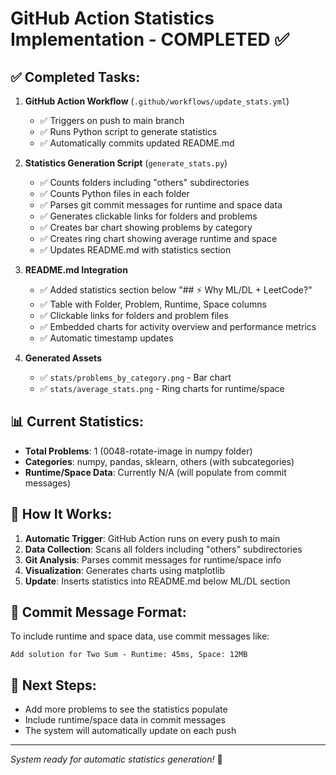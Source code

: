 # GitHub Action Statistics Implementation - COMPLETED ✅

## ✅ Completed Tasks:
1. **GitHub Action Workflow** (`.github/workflows/update_stats.yml`)
   - ✅ Triggers on push to main branch
   - ✅ Runs Python script to generate statistics
   - ✅ Automatically commits updated README.md

2. **Statistics Generation Script** (`generate_stats.py`)
   - ✅ Counts folders including "others" subdirectories
   - ✅ Counts Python files in each folder
   - ✅ Parses git commit messages for runtime and space data
   - ✅ Generates clickable links for folders and problems
   - ✅ Creates bar chart showing problems by category
   - ✅ Creates ring chart showing average runtime and space
   - ✅ Updates README.md with statistics section

3. **README.md Integration**
   - ✅ Added statistics section below "## ⚡ Why ML/DL + LeetCode?"
   - ✅ Table with Folder, Problem, Runtime, Space columns
   - ✅ Clickable links for folders and problem files
   - ✅ Embedded charts for activity overview and performance metrics
   - ✅ Automatic timestamp updates

4. **Generated Assets**
   - ✅ `stats/problems_by_category.png` - Bar chart
   - ✅ `stats/average_stats.png` - Ring charts for runtime/space

## 📊 Current Statistics:
- **Total Problems**: 1 (0048-rotate-image in numpy folder)
- **Categories**: numpy, pandas, sklearn, others (with subcategories)
- **Runtime/Space Data**: Currently N/A (will populate from commit messages)

## 🔄 How It Works:
1. **Automatic Trigger**: GitHub Action runs on every push to main
2. **Data Collection**: Scans all folders including "others" subdirectories
3. **Git Analysis**: Parses commit messages for runtime/space info
4. **Visualization**: Generates charts using matplotlib
5. **Update**: Inserts statistics into README.md below ML/DL section

## 📝 Commit Message Format:
To include runtime and space data, use commit messages like:
```
Add solution for Two Sum - Runtime: 45ms, Space: 12MB
```

## 🎯 Next Steps:
- Add more problems to see the statistics populate
- Include runtime/space data in commit messages
- The system will automatically update on each push

---
*System ready for automatic statistics generation!* 🚀
